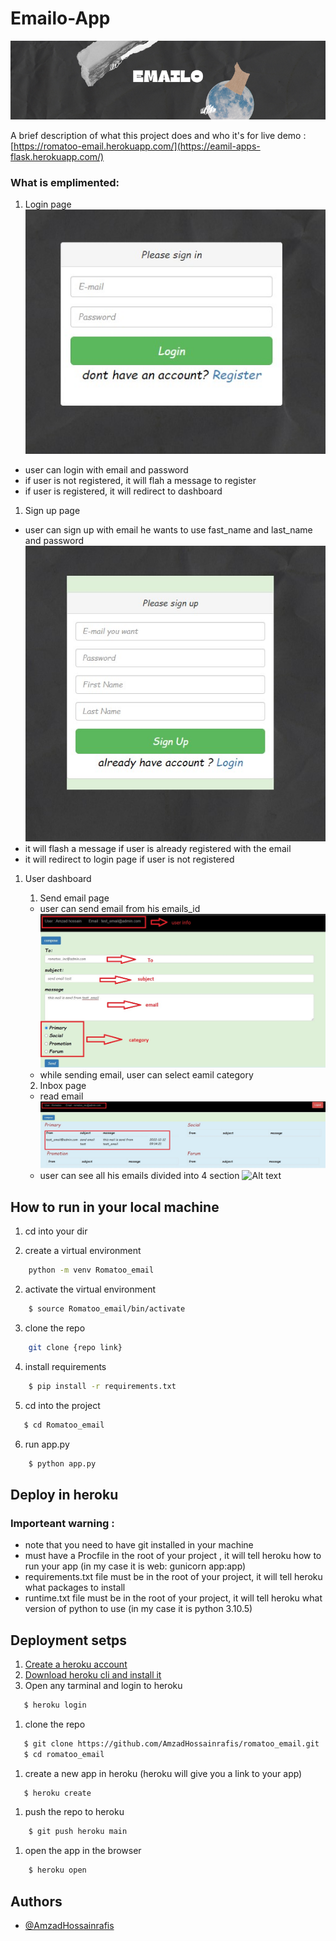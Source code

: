 
# Emailo-App

![Alt text](website/static/gitlab_img/banner%20(1).png)

A brief description of what this project does and who it's for
live demo : [https://romatoo-email.herokuapp.com/](https://eamil-apps-flask.herokuapp.com/)    

### What is emplimented: 

1. Login page
![Alt text](website/static/gitlab_img/login.jpg)
* user can login with email and password 
* if user is not registered, it will flah a message to register 
* if user is registered, it will redirect to dashboard
1. Sign up page 

* user can sign up with email he wants to use fast_name and last_name and password 
  ![Alt text](website/static/gitlab_img/sg2.jpg)
* it will flash a message if user is already registered with the email 
* it will redirect to login page if user is not registered 
  
   
1. User dashboard 
    

    1. Send email page 
      * user can send email from his emails_id
    ![Alt text](website/static/gitlab_img/send_email.jpg)
      * while sending email, user can select eamil category 
    2. Inbox page 
      * read email
    ![Alt text](website/static/gitlab_img/recieve_email.jpg)
      * user can see all his emails divided into 4 section 
    ![Alt text](website/static/gitlab_img/inbox.jpg)


## How to run in your local machine 
1. cd into your dir

1. create a virtual environment 
```bash
    python -m venv Romatoo_email
```

2. activate the virtual environment 
```bash
    $ source Romatoo_email/bin/activate
```
3. clone the repo
```bash
    git clone {repo link} 
```
4. install requirements 
```bash
    $ pip install -r requirements.txt
```
5. cd into the project
```bash
   $ cd Romatoo_email
  ```
6. run app.py 
```bash
    $ python app.py
```
## Deploy in heroku 

### Importeant warning : 
  * note that you need to have git installed in your machine 
  * must have a Procfile in the root of your project , it will tell heroku how to run your app (in my case it is web: gunicorn app:app)
  * requirements.txt file must be in the root of your project, it will tell heroku what packages to install 
  * runtime.txt file must be in the root of your project, it will tell heroku what version of python to use (in my case it is python 3.10.5) 
  
  
## Deployment setps 

1. [Create a heroku account](https://id.heroku.com/login)
2. [Download heroku cli and install it](https://devcenter.heroku.com/articles/heroku-cli)
3. Open any tarminal and login to heroku
```bash
   $ heroku login
```

1. clone the repo 
```bash
   $ git clone https://github.com/AmzadHossainrafis/romatoo_email.git
   $ cd romatoo_email
```

1. create a new app in heroku (heroku will give you a link to your app) 
```bash
   $ heroku create 
```
1. push the repo to heroku
```bash
    $ git push heroku main
```

1. open the app in the browser

```bash
    $ heroku open
```
## Authors

- [@AmzadHossainrafis](https://github.com/AmzadHossainrafis)

